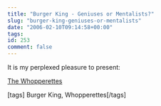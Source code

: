 ```yaml
---
title: "Burger King - Geniuses or Mentalists?"
slug: "burger-king-geniuses-or-mentalists"
date: "2006-02-10T09:14:58+00:00"
tags:
id: 253
comment: false
---
```


It is my perplexed pleasure to present:

[The Whopperettes](http://www.whopperettes.com/index.html)

[tags] Burger King, Whopperettes[/tags]
